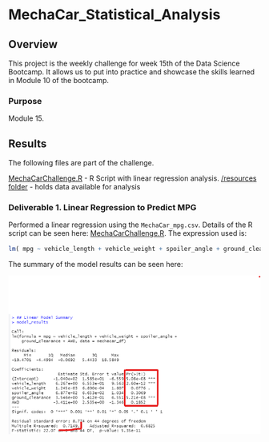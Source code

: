 # MechaCar_Statistical_Analysis

## Overview

This project is the weekly challenge for week 15th of the Data Science Bootcamp. It allows us to put into practice and showcase the skills learned in Module 10 of the bootcamp.

### Purpose

Module 15.

## Results

The following files are part of the challenge.

[MechaCarChallenge.R](MechaCarChallenge.R) - R Script with linear regression analysis.
[/resources folder](/resources) - holds data available for analysis


### Deliverable 1. Linear Regression to Predict MPG

Performed a linear regression using the ```MechaCar_mpg.csv```. Details of the R script can be seen here: [MechaCarChallenge.R](MechaCarChallenge.R). The expression  used is:

```R
lm( mpg ~ vehicle_length + vehicle_weight + spoiler_angle + ground_clearance + AWD, mechacar_df)
```

The summary of the model results can be seen here:

![Deliverable 1 Snapshot](resources/deliverable1-snapshot1.png
)
